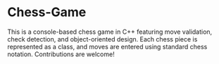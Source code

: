 # Chess-Game
This is a console-based chess game in C++ featuring move validation, check detection, and object-oriented design. Each chess piece is represented as a class, and moves are entered using standard chess notation. Contributions are welcome!
